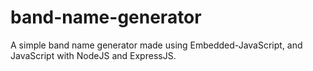 # band-name-generator
A simple band name generator made using Embedded-JavaScript, and JavaScript with NodeJS and ExpressJS.
